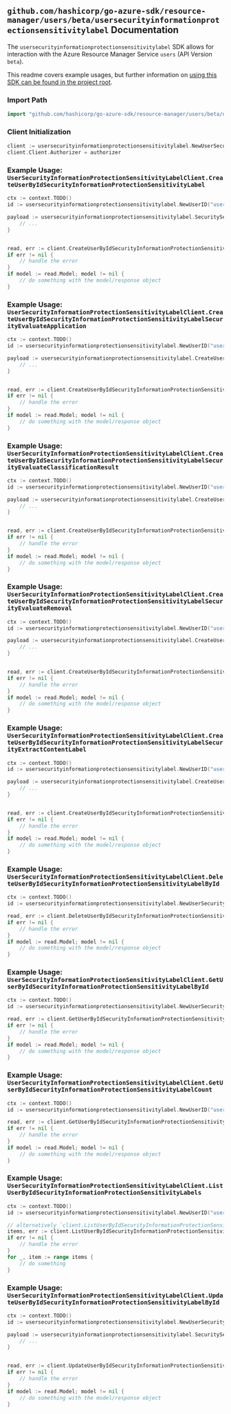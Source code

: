 
## `github.com/hashicorp/go-azure-sdk/resource-manager/users/beta/usersecurityinformationprotectionsensitivitylabel` Documentation

The `usersecurityinformationprotectionsensitivitylabel` SDK allows for interaction with the Azure Resource Manager Service `users` (API Version `beta`).

This readme covers example usages, but further information on [using this SDK can be found in the project root](https://github.com/hashicorp/go-azure-sdk/tree/main/docs).

### Import Path

```go
import "github.com/hashicorp/go-azure-sdk/resource-manager/users/beta/usersecurityinformationprotectionsensitivitylabel"
```


### Client Initialization

```go
client := usersecurityinformationprotectionsensitivitylabel.NewUserSecurityInformationProtectionSensitivityLabelClientWithBaseURI("https://management.azure.com")
client.Client.Authorizer = authorizer
```


### Example Usage: `UserSecurityInformationProtectionSensitivityLabelClient.CreateUserByIdSecurityInformationProtectionSensitivityLabel`

```go
ctx := context.TODO()
id := usersecurityinformationprotectionsensitivitylabel.NewUserID("userIdValue")

payload := usersecurityinformationprotectionsensitivitylabel.SecuritySensitivityLabel{
	// ...
}


read, err := client.CreateUserByIdSecurityInformationProtectionSensitivityLabel(ctx, id, payload)
if err != nil {
	// handle the error
}
if model := read.Model; model != nil {
	// do something with the model/response object
}
```


### Example Usage: `UserSecurityInformationProtectionSensitivityLabelClient.CreateUserByIdSecurityInformationProtectionSensitivityLabelSecurityEvaluateApplication`

```go
ctx := context.TODO()
id := usersecurityinformationprotectionsensitivitylabel.NewUserID("userIdValue")

payload := usersecurityinformationprotectionsensitivitylabel.CreateUserByIdSecurityInformationProtectionSensitivityLabelSecurityEvaluateApplicationRequest{
	// ...
}


read, err := client.CreateUserByIdSecurityInformationProtectionSensitivityLabelSecurityEvaluateApplication(ctx, id, payload)
if err != nil {
	// handle the error
}
if model := read.Model; model != nil {
	// do something with the model/response object
}
```


### Example Usage: `UserSecurityInformationProtectionSensitivityLabelClient.CreateUserByIdSecurityInformationProtectionSensitivityLabelSecurityEvaluateClassificationResult`

```go
ctx := context.TODO()
id := usersecurityinformationprotectionsensitivitylabel.NewUserID("userIdValue")

payload := usersecurityinformationprotectionsensitivitylabel.CreateUserByIdSecurityInformationProtectionSensitivityLabelSecurityEvaluateClassificationResultRequest{
	// ...
}


read, err := client.CreateUserByIdSecurityInformationProtectionSensitivityLabelSecurityEvaluateClassificationResult(ctx, id, payload)
if err != nil {
	// handle the error
}
if model := read.Model; model != nil {
	// do something with the model/response object
}
```


### Example Usage: `UserSecurityInformationProtectionSensitivityLabelClient.CreateUserByIdSecurityInformationProtectionSensitivityLabelSecurityEvaluateRemoval`

```go
ctx := context.TODO()
id := usersecurityinformationprotectionsensitivitylabel.NewUserID("userIdValue")

payload := usersecurityinformationprotectionsensitivitylabel.CreateUserByIdSecurityInformationProtectionSensitivityLabelSecurityEvaluateRemovalRequest{
	// ...
}


read, err := client.CreateUserByIdSecurityInformationProtectionSensitivityLabelSecurityEvaluateRemoval(ctx, id, payload)
if err != nil {
	// handle the error
}
if model := read.Model; model != nil {
	// do something with the model/response object
}
```


### Example Usage: `UserSecurityInformationProtectionSensitivityLabelClient.CreateUserByIdSecurityInformationProtectionSensitivityLabelSecurityExtractContentLabel`

```go
ctx := context.TODO()
id := usersecurityinformationprotectionsensitivitylabel.NewUserID("userIdValue")

payload := usersecurityinformationprotectionsensitivitylabel.CreateUserByIdSecurityInformationProtectionSensitivityLabelSecurityExtractContentLabelRequest{
	// ...
}


read, err := client.CreateUserByIdSecurityInformationProtectionSensitivityLabelSecurityExtractContentLabel(ctx, id, payload)
if err != nil {
	// handle the error
}
if model := read.Model; model != nil {
	// do something with the model/response object
}
```


### Example Usage: `UserSecurityInformationProtectionSensitivityLabelClient.DeleteUserByIdSecurityInformationProtectionSensitivityLabelById`

```go
ctx := context.TODO()
id := usersecurityinformationprotectionsensitivitylabel.NewUserSecurityInformationProtectionSensitivityLabelID("userIdValue", "sensitivityLabelIdValue")

read, err := client.DeleteUserByIdSecurityInformationProtectionSensitivityLabelById(ctx, id)
if err != nil {
	// handle the error
}
if model := read.Model; model != nil {
	// do something with the model/response object
}
```


### Example Usage: `UserSecurityInformationProtectionSensitivityLabelClient.GetUserByIdSecurityInformationProtectionSensitivityLabelById`

```go
ctx := context.TODO()
id := usersecurityinformationprotectionsensitivitylabel.NewUserSecurityInformationProtectionSensitivityLabelID("userIdValue", "sensitivityLabelIdValue")

read, err := client.GetUserByIdSecurityInformationProtectionSensitivityLabelById(ctx, id)
if err != nil {
	// handle the error
}
if model := read.Model; model != nil {
	// do something with the model/response object
}
```


### Example Usage: `UserSecurityInformationProtectionSensitivityLabelClient.GetUserByIdSecurityInformationProtectionSensitivityLabelCount`

```go
ctx := context.TODO()
id := usersecurityinformationprotectionsensitivitylabel.NewUserID("userIdValue")

read, err := client.GetUserByIdSecurityInformationProtectionSensitivityLabelCount(ctx, id)
if err != nil {
	// handle the error
}
if model := read.Model; model != nil {
	// do something with the model/response object
}
```


### Example Usage: `UserSecurityInformationProtectionSensitivityLabelClient.ListUserByIdSecurityInformationProtectionSensitivityLabels`

```go
ctx := context.TODO()
id := usersecurityinformationprotectionsensitivitylabel.NewUserID("userIdValue")

// alternatively `client.ListUserByIdSecurityInformationProtectionSensitivityLabels(ctx, id)` can be used to do batched pagination
items, err := client.ListUserByIdSecurityInformationProtectionSensitivityLabelsComplete(ctx, id)
if err != nil {
	// handle the error
}
for _, item := range items {
	// do something
}
```


### Example Usage: `UserSecurityInformationProtectionSensitivityLabelClient.UpdateUserByIdSecurityInformationProtectionSensitivityLabelById`

```go
ctx := context.TODO()
id := usersecurityinformationprotectionsensitivitylabel.NewUserSecurityInformationProtectionSensitivityLabelID("userIdValue", "sensitivityLabelIdValue")

payload := usersecurityinformationprotectionsensitivitylabel.SecuritySensitivityLabel{
	// ...
}


read, err := client.UpdateUserByIdSecurityInformationProtectionSensitivityLabelById(ctx, id, payload)
if err != nil {
	// handle the error
}
if model := read.Model; model != nil {
	// do something with the model/response object
}
```
